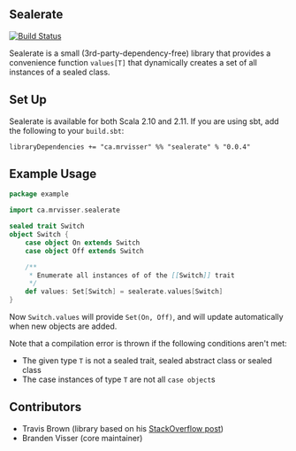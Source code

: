 
## Sealerate

[![Build Status](https://travis-ci.org/mrvisser/sealerate.png?branch=master)](https://travis-ci.org/mrvisser/sealerate)

Sealerate is a small (3rd-party-dependency-free) library that provides a
convenience function `values[T]` that dynamically creates a set of all instances
of a sealed class.

## Set Up

Sealerate is available for both Scala 2.10 and 2.11. If you are using sbt, add
the following to your `build.sbt`:

```
libraryDependencies += "ca.mrvisser" %% "sealerate" % "0.0.4"
```

## Example Usage

```scala
package example

import ca.mrvisser.sealerate

sealed trait Switch
object Switch {
    case object On extends Switch
    case object Off extends Switch

    /**
     * Enumerate all instances of of the [[Switch]] trait
     */
    def values: Set[Switch] = sealerate.values[Switch]
}

```

Now `Switch.values` will provide `Set(On, Off)`, and will update automatically
when new objects are added.

Note that a compilation error is thrown if the following conditions aren't met:

* The given type `T` is not a sealed trait, sealed abstract class or sealed
  class
* The case instances of type `T` are not all `case object`s

## Contributors

* Travis Brown (library based on his [StackOverflow post](http://stackoverflow.com/a/13672520))
* Branden Visser (core maintainer)

